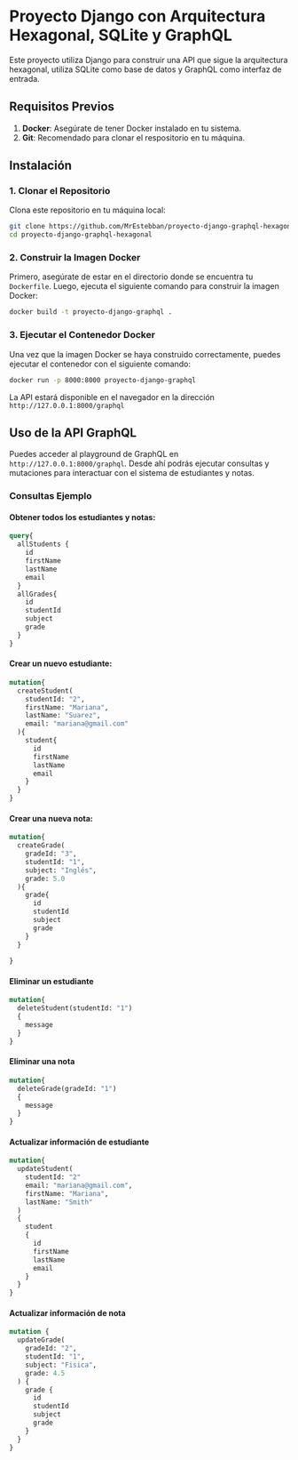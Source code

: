 
# Proyecto Django con Arquitectura Hexagonal, SQLite y GraphQL

Este proyecto utiliza Django para construir una API que sigue la arquitectura hexagonal, utiliza SQLite como base de datos y GraphQL como interfaz de entrada.

## Requisitos Previos

1. **Docker**: Asegúrate de tener Docker instalado en tu sistema.
3. **Git**: Recomendado para clonar el respositorio en tu máquina.

## Instalación

### 1. Clonar el Repositorio

Clona este repositorio en tu máquina local:

```bash
git clone https://github.com/MrEstebban/proyecto-django-graphql-hexagonal
cd proyecto-django-graphql-hexagonal
```

### 2. Construir la Imagen Docker

Primero, asegúrate de estar en el directorio donde se encuentra tu `Dockerfile`. Luego, ejecuta el siguiente comando para construir la imagen Docker:

```sh
docker build -t proyecto-django-graphql .
```


### 3. Ejecutar el Contenedor Docker

Una vez que la imagen Docker se haya construido correctamente, puedes ejecutar el contenedor con el siguiente comando:

```bash
docker run -p 8000:8000 proyecto-django-graphql
```

La API estará disponible en el navegador en la dirección `http://127.0.0.1:8000/graphql`

## Uso de la API GraphQL

Puedes acceder al playground de GraphQL en `http://127.0.0.1:8000/graphql`. Desde ahí podrás ejecutar consultas y mutaciones para interactuar con el sistema de estudiantes y notas.

### Consultas Ejemplo

#### Obtener todos los estudiantes y notas:

```graphql
query{
  allStudents {
    id
    firstName
    lastName
    email
  }
  allGrades{
    id
    studentId
    subject
    grade
  }
}
```

#### Crear un nuevo estudiante:

```graphql
mutation{
  createStudent(
    studentId: "2",
    firstName: "Mariana",
    lastName: "Suarez",
    email: "mariana@gmail.com"
  ){
    student{
      id
      firstName
      lastName
      email
    }
  }
}
```

#### Crear una nueva nota:

```graphql
mutation{
  createGrade(
    gradeId: "3",
    studentId: "1",
    subject: "Inglés",
    grade: 5.0
  ){
    grade{
      id
      studentId
      subject
      grade
    }
  }
  
}
```

#### Eliminar un estudiante

```graphql
mutation{
  deleteStudent(studentId: "1")
  {
    message
  }
}
```

#### Eliminar una nota

```graphql
mutation{
  deleteGrade(gradeId: "1")
  {
    message
  }
}
```

#### Actualizar información de estudiante

```graphql
mutation{
  updateStudent(
    studentId: "2"
    email: "mariana@gmail.com",
    firstName: "Mariana",
    lastName: "Smith"
  )
  {
    student
    {
      id
      firstName
      lastName
      email
    }
  }
}
```

#### Actualizar información de nota
```graphql
mutation {
  updateGrade(
    gradeId: "2",
    studentId: "1",
    subject: "Fisica",
    grade: 4.5
  ) {
    grade {
      id
      studentId
      subject
      grade
    }
  }
}
```
